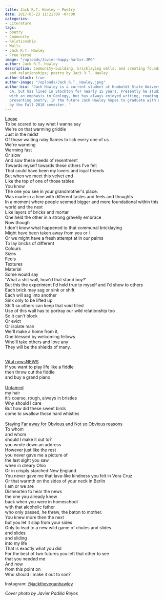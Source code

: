 ```yaml
---
title: Jack R.T. Hawley — Poetry
date: 2017-05-23 11:21:00 -07:00
categories:
- Literature
tags:
- poetry
- Community
- Relationship
- Walls
- Jack R.T. Hawley
- Free Verse
image: "/uploads/Javier-happy-harbor.JPG"
author: Jack R.T. Hawley
description: Community-building, bricklaying walls, and creating foundations for friendships
  and relationships; poetry by Jack R.T. Hawley.
author-block: true
author-image: "/uploads/Jack_R.T._Hawley.jpeg"
author-bio: 'Jack Hawley is a current student at Humboldt State University in Arcata,
  CA, but has lived in Stockton for nearly 15 years. Presently he studies Oceanography
  with an emphasis in Geology, but has always enjoyed writing, reading and publicly
  presenting poetry. In the future Jack Hawley hopes to graduate with a B.S. in Oceanography
  by the Fall 2018 semester. '
---
```


<u>Loose</u><br>
To be scared to say what I wanna say<br> 
We're on that warming griddle<br>
Just in the midst<br>
Of those waiting ruby flames to lick every one of us<br>
We're warming<br>
Warming fast<br>
Or slow<br>
And sow these seeds of resentment<br>
Towards myself towards these others I've felt<br>
That could have been my lovers and loyal friends<br>
But when we meet this velvet end<br>
Like the top of one of those tables<br>
You know<br>
The one you see in your grandmother's place.<br>
Was made in a time with different tastes and feels and thoughts<br>
In a moment where people seemed bigger and more foundational within this world and the next<br>
Like layers of bricks and mortar<br>
One held the other in a strong gravelly embrace<br>
Now though<br>
I don't know what happened to that communal bricklaying<br>
Might have been taken away from you or I<br>
Or we might have a fresh attempt at in our palms<br>
To lay bricks of different<br>
Colours<br>
Sizes<br> 
Feels<br>
Textures<br>
Material<br>
Some would say<br>
'What a shit wall, how'd that stand boy?'<br>
But this the experiment I'd hold true to myself and I'd show to others<br>
Each brick may sag or sink or shift<br>
Each will sag into another<br>
Sink only to be lifted up<br> 
Shift so others can keep that void filled<br>
Use of this wall has to portray our wild relationship too<br>
So it can't block<br>
Or evict<br>
Or isolate man<br>
We'll make a home from it,<br> 
One blessed by welcoming fellows<br>
Who'll take others and love any<br> 
They will be the shields of many.<br>

<br>
<u>Vital newsNEWS</u><br>
If you want to play life like a fiddle<br> 
then throw out the fiddle<br>
and buy a grand piano<br>

<br>
<u>Untamed</u><br>
my hair<br>
it’s coarse, rough, always in bristles<br>
Why should I care<br>
But how did these sweet birds<br>
come to swallow those hard whistles<br>

<br>
<u>Staying Far away for Obvious and Not so Obvious reasons</u><br>
To whom<br>
and whom<br>
should I make it out to?<br>
you wrote down an address<br>
However just like the rest<br>
you never gave me a picture of<br> 
the last sight you saw<br>
when in dreary Ohio<br>
Or in crisply starched New England.<br>
You never gave me that lava-like kindness you felt in Vera Cruz<br>
Or that warmth on the sides of your neck in Berlin<br>
I am or we are<br>
Dishearten to hear the news<br>
the one you already knew<br>
back when you were in homeschool<br> 
with that alcoholic father<br>
who only passed, he threw, the baton to mother.<br> 
You knew more then the next<br>
but you let it slap from your sides<br> 
Only to lead to a new wild game of chutes and slides<br>
and slides<br> 
and sliding<br> 
into my life<br>
That is exactly what you did<br>
For the best of two futures you left that other to see<br>
that you needed me<br>
And now<br>
from this point on<br>
Who should I make it out to son?<br>

Instagram: [@jacktheveganhawley](https://www.instagram.com/jacktheveganhawley/)

*Cover photo by Javier Padilla Reyes*